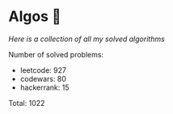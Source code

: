 # Algos 🏯

_Here is a collection of all my solved algorithms_

Number of solved problems:
- leetcode: 927
- codewars: 80
- hackerrank: 15

Total: 1022
